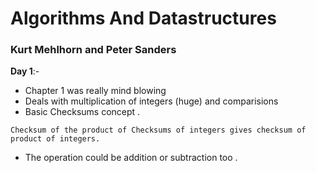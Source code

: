 # Algorithms And Datastructures 
### Kurt Mehlhorn and Peter Sanders

<b>Day 1</b>:-

 * Chapter 1 was really mind blowing
 * Deals with multiplication of integers (huge) and comparisions
 * Basic Checksums concept .

```
Checksum of the product of Checksums of integers gives checksum of product of integers.
```
 * The operation could be addition or subtraction too . 


